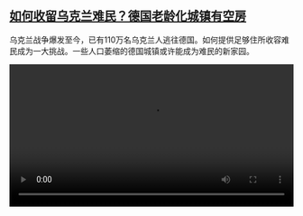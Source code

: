 <!--1676632625000-->
[如何收留乌克兰难民？德国老龄化城镇有空房](https://www.dw.com/zh/%E5%A6%82%E4%BD%95%E6%94%B6%E7%95%99%E4%B9%8C%E5%85%8B%E5%85%B0%E9%9A%BE%E6%B0%91%EF%BC%9F%E5%BE%B7%E5%9B%BD%E8%80%81%E9%BE%84%E5%8C%96%E5%9F%8E%E9%95%87%E6%9C%89%E7%A9%BA%E6%88%BF/a-64730486)
------

<p>乌克兰战争爆发至今，已有110万名乌克兰人逃往德国。如何提供足够住所收容难民成为一大挑战。一些人口萎缩的德国城镇或许能成为难民的新家园。</small></p><video src="https://tvdownloaddw-a.akamaihd.net/dwtv_video/flv/vdt_zh/2023/bchi230216_001_goslar_01r_AVC_1280x720.mp4" controls style="width:100%"></video>
